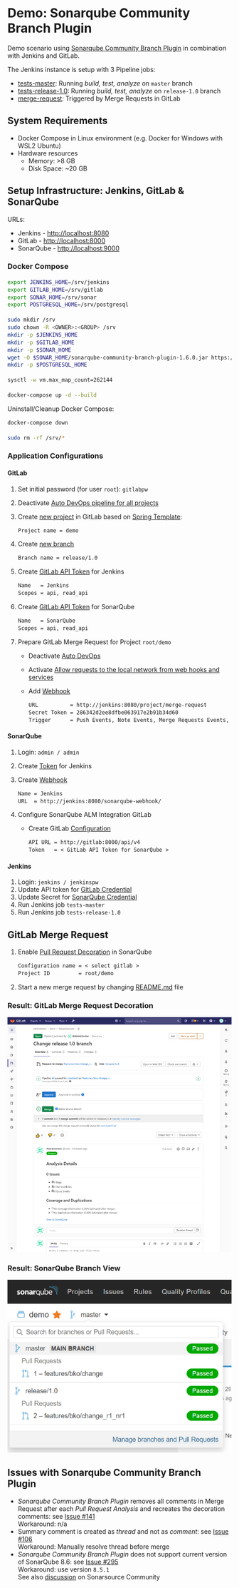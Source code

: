 # Demo: Sonarqube Community Branch Plugin

Demo scenario using [Sonarqube Community Branch Plugin](https://github.com/mc1arke/sonarqube-community-branch-plugin) in combination with Jenkins and GitLab.

The Jenkins instance is setup with 3 Pipeline jobs:

* [tests-master](http://localhost:8080/job/tests-master/): Running *build, test, analyze* on `master` branch
* [tests-release-1.0](http://localhost:8080/job/tests-release-1.0/): Running *build, test, analyze* on `release-1.0` branch
* [merge-request](http://localhost:8080/job/merge-request/): Triggered by Merge Requests in GitLab

## System Requirements

* Docker Compose in Linux environment (e.g. Docker for Windows with WSL2 Ubuntu)
* Hardware resources
  * Memory: >8 GB
  * Disk Space: ~20 GB

## Setup Infrastructure: Jenkins, GitLab & SonarQube

URLs:

* Jenkins - <http://localhost:8080>
* GitLab - <http://localhost:8000>
* SonarQube - <http://localhost:9000>

### Docker Compose

```bash
export JENKINS_HOME=/srv/jenkins
export GITLAB_HOME=/srv/gitlab
export SONAR_HOME=/srv/sonar
export POSTGRESQL_HOME=/srv/postgresql

sudo mkdir /srv
sudo chown -R <OWNER>:<GROUP> /srv
mkdir -p $JENKINS_HOME
mkdir -p $GITLAB_HOME
mkdir -p $SONAR_HOME
wget -O $SONAR_HOME/sonarqube-community-branch-plugin-1.6.0.jar https://github.com/mc1arke/sonarqube-community-branch-plugin/releases/download/1.6.0/sonarqube-community-branch-plugin-1.6.0.jar
mkdir -p $POSTGRESQL_HOME

sysctl -w vm.max_map_count=262144

docker-compose up -d --build
```

Uninstall/Cleanup Docker Compose:

```bash
docker-compose down

sudo rm -rf /srv/*
```

### Application Configurations

#### GitLab

1. Set initial password (for user `root`): `gitlabpw`
1. Deactivate [Auto DevOps pipeline for all projects](http://localhost:8000/admin/application_settings/ci_cd#js-ci-cd-settings)
1. Create [new project](http://localhost:8000/projects/new#create_from_template) in GitLab based on [Spring Template](https://gitlab.com/gitlab-org/project-templates/spring):

     ```markdown
     Project name = demo
     ```

1. Create [new branch](http://localhost:8000/root/demo/-/branches/new)

     ```markdown
     Branch name = release/1.0
     ```

1. Create [GitLab API Token](http://localhost:8000/-/profile/personal_access_tokens) for Jenkins

     ```markdown
     Name   = Jenkins
     Scopes = api, read_api
     ```

1. Create [GitLab API Token](http://localhost:8000/-/profile/personal_access_tokens) for SonarQube

     ```markdown
     Name   = SonarQube
     Scopes = api, read_api
     ```

1. Prepare GitLab Merge Request for Project `root/demo`
   * Deactivate [Auto DevOps](http://localhost:8000/root/demo/-/settings/ci_cd#autodevops-settings)
   * Activate [Allow requests to the local network from web hooks and services](http://localhost:8000/admin/application_settings/network#js-outbound-settings)
   * Add [Webhook](http://localhost:8000/root/demo/hooks)

     ```markdown
     URL          = http://jenkins:8080/project/merge-request
     Secret Token = 286342d2ee8dfbe063917e2b91b34d60
     Trigger      = Push Events, Note Events, Merge Requests Events, SSL Verification: disabled
     ```

#### SonarQube

1. Login: `admin / admin`
1. Create [Token](http://localhost:9000/admin/users) for Jenkins
1. Create [Webhook](http://localhost:9000/admin/webhooks)

     ```markdown
     Name = Jenkins
     URL  = http://jenkins:8080/sonarqube-webhook/
     ```

1. Configure SonarQube ALM Integration GitLab
   * Create GitLab [Configuration](http://localhost:9000/admin/settings?category=almintegration)

     ```markdown
     API URL = http://gitlab:8000/api/v4
     Token   = < GitLab API Token for SonarQube >
     ```

#### Jenkins

1. Login: `jenkins / jenkinspw`
1. Update API token for [GitLab Credential](http://localhost:8080/credentials/store/system/domain/_/credential/gitlab_token/update)
1. Update Secret for [SonarQube Credential](http://localhost:8080/credentials/store/system/domain/_/credential/sonarqube_token/update)
1. Run Jenkins job `tests-master`
1. Run Jenkins job `tests-release-1.0`

## GitLab Merge Request

1. Enable [Pull Request Decoration](http://localhost:9000/project/settings?category=pull_request_decoration_binding&id=com.example%3Ademo) in SonarQube

     ```markdown
     Configuration name = < select gitlab >
     Project ID         = root/demo
     ```

1. Start a new merge request by changing [README.md](http://localhost:8000/-/ide/project/root/demo/tree/master/-/README.md/) file

### Result: GitLab Merge Request Decoration

![GitLab Merge Request Decoration by SonarQube analysis](img/gitlab_merge_request_decoration.png)

### Result: SonarQube Branch View

![SonarQube Branch View](img/sonarqube_branch_view.png)

## Issues with Sonarqube Community Branch Plugin

* *Sonarqube Community Branch Plugin* removes all comments in Merge Request after each *Pull Request Analysis* and recreates the decoration comments: see [Issue #141](https://github.com/mc1arke/sonarqube-community-branch-plugin/issues/141)  
Workaround: n/a
* Summary comment is created as *thread* and not as *comment*: see [Issue #106](https://github.com/mc1arke/sonarqube-community-branch-plugin/issues/106)  
Workaround: Manually resolve thread before merge
* *Sonarqube Community Branch Plugin* does not support current version of SonarQube 8.6: see [Issue #295](https://github.com/mc1arke/sonarqube-community-branch-plugin/issues/295)  
Workaround: use version `8.5.1`  
See also [discussion](https://community.sonarsource.com/t/error-unknown-url-api-alm-settings-validate-when-adding-alm-integration/35866/5) on Sonarsource Community
